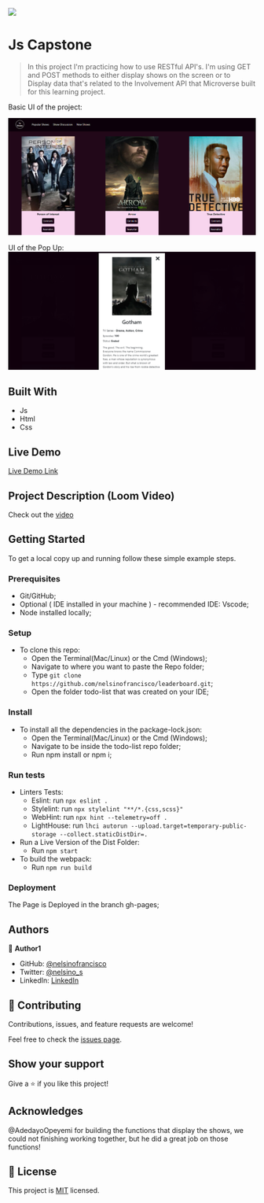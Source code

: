 ![](https://img.shields.io/badge/Microverse-blueviolet)

# Js Capstone

> In this project I'm practicing how to use RESTful API's. I'm using GET and POST methods to either display shows on the screen or to Display data that's related to the Involvement API that Microverse built for this learning project.

Basic UI of the project:

![screenshot](./screenshot1.png)

UI of the Pop Up:
![screenshot](screenshot2.png)

## Built With

- Js
- Html
- Css

## Live Demo

[Live Demo Link](https://nelsinofrancisco.github.io/JSCapstone/)

## Project Description (Loom Video)

Check out the [video](https://www.loom.com/share/9c979ec4ed3a4784b4cafb54013640b7)

## Getting Started

To get a local copy up and running follow these simple example steps.

### Prerequisites

- Git/GitHub;
- Optional ( IDE installed in your machine ) - recommended IDE: Vscode;
- Node installed locally;

### Setup

- To clone this repo:
  - Open the Terminal(Mac/Linux) or the Cmd (Windows);
  - Navigate to where you want to paste the Repo folder;
  - Type `git clone https://github.com/nelsinofrancisco/leaderboard.git`;
  - Open the folder todo-list that was created on your IDE;

### Install

- To install all the dependencies in the package-lock.json:
  - Open the Terminal(Mac/Linux) or the Cmd (Windows);
  - Navigate to be inside the todo-list repo folder;
  - Run npm install or npm i;
  
### Run tests

- Linters Tests:
  - Eslint: run `npx eslint .`
  - Stylelint: run `npx stylelint "**/*.{css,scss}"`
  - WebHint: run `npx hint --telemetry=off .`
  - LightHouse: run `lhci autorun --upload.target=temporary-public-storage --collect.staticDistDir=.`
- Run a Live Version of the Dist Folder:
  - Run `npm start`
- To build the webpack:
  - Run `npm run build`

### Deployment

The Page is Deployed in the branch gh-pages;

## Authors

👤 **Author1**

- GitHub: [@nelsinofrancisco](https://github.com/nelsinofrancisco)
- Twitter: [@nelsino_s](https://twitter.com/nelsino_s)
- LinkedIn: [LinkedIn](https://www.linkedin.com/in/nelsino-francisco-de-souza-neto-ab60a7166/)

## 🤝 Contributing

Contributions, issues, and feature requests are welcome!

Feel free to check the [issues page](../../issues/).

## Show your support

Give a ⭐️ if you like this project!

## Acknowledges

@AdedayoOpeyemi for building the functions that display the shows, we could not finishing working together, but he did a great job on those functions!
## 📝 License

This project is [MIT](./MIT.md) licensed.
